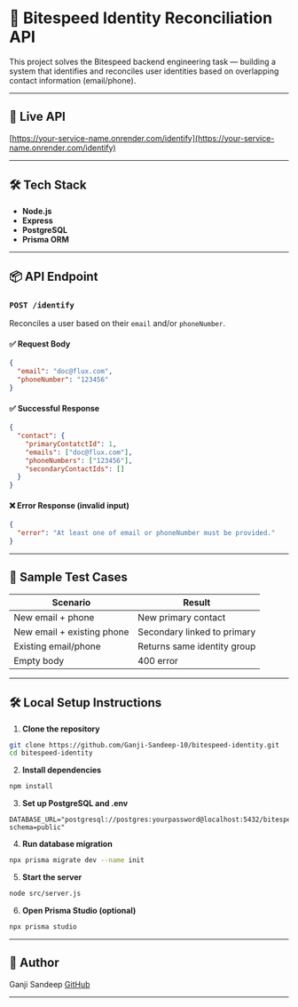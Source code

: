 # 🧠 Bitespeed Identity Reconciliation API

This project solves the Bitespeed backend engineering task — building a system that identifies and reconciles user identities based on overlapping contact information (email/phone).

---

## 🚀 Live API
[https://your-service-name.onrender.com/identify](https://your-service-name.onrender.com/identify)

---

## 🛠 Tech Stack

- **Node.js**
- **Express**
- **PostgreSQL**
- **Prisma ORM**

---

## 📦 API Endpoint

### `POST /identify`

Reconciles a user based on their `email` and/or `phoneNumber`.

#### ✅ Request Body
```json
{
  "email": "doc@flux.com",
  "phoneNumber": "123456"
}
````

#### ✅ Successful Response

```json
{
  "contact": {
    "primaryContatctId": 1,
    "emails": ["doc@flux.com"],
    "phoneNumbers": ["123456"],
    "secondaryContactIds": []
  }
}
```

#### ❌ Error Response (invalid input)

```json
{
  "error": "At least one of email or phoneNumber must be provided."
}
```

---

## 🧪 Sample Test Cases

| Scenario                   | Result                      |
| -------------------------- | --------------------------- |
| New email + phone          | New primary contact         |
| New email + existing phone | Secondary linked to primary |
| Existing email/phone       | Returns same identity group |
| Empty body                 | 400 error                   |

---

## 🛠️ Local Setup Instructions

1. **Clone the repository**

```bash
git clone https://github.com/Ganji-Sandeep-10/bitespeed-identity.git
cd bitespeed-identity
```

2. **Install dependencies**

```bash
npm install
```

3. **Set up PostgreSQL and .env**

```env
DATABASE_URL="postgresql://postgres:yourpassword@localhost:5432/bitespeed?schema=public"
```

4. **Run database migration**

```bash
npx prisma migrate dev --name init
```

5. **Start the server**

```bash
node src/server.js
```

6. **Open Prisma Studio (optional)**

```bash
npx prisma studio
```

---
## 🙌 Author

Ganji Sandeep
[GitHub](https://github.com/Ganji-Sandeep-10)

---
